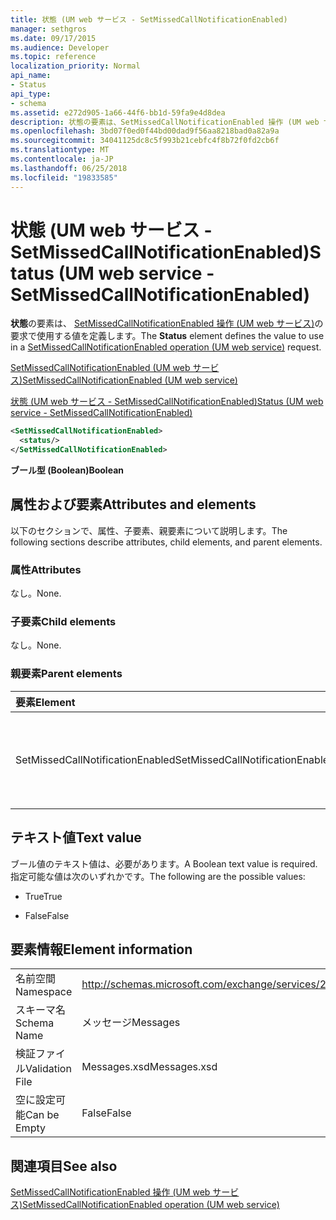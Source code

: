 ```yaml
---
title: 状態 (UM web サービス - SetMissedCallNotificationEnabled)
manager: sethgros
ms.date: 09/17/2015
ms.audience: Developer
ms.topic: reference
localization_priority: Normal
api_name:
- Status
api_type:
- schema
ms.assetid: e272d905-1a66-44f6-bb1d-59fa9e4d8dea
description: 状態の要素は、SetMissedCallNotificationEnabled 操作 (UM web サービス) 要求に使用する値を定義します。
ms.openlocfilehash: 3bd07f0ed0f44bd00dad9f56aa8218bad0a82a9a
ms.sourcegitcommit: 34041125dc8c5f993b21cebfc4f8b72f0fd2cb6f
ms.translationtype: MT
ms.contentlocale: ja-JP
ms.lasthandoff: 06/25/2018
ms.locfileid: "19833585"
---
```

# <a name="status-um-web-service---setmissedcallnotificationenabled"></a><span data-ttu-id="97fe9-103">状態 (UM web サービス - SetMissedCallNotificationEnabled)</span><span class="sxs-lookup"><span data-stu-id="97fe9-103">Status (UM web service - SetMissedCallNotificationEnabled)</span></span>

<span data-ttu-id="97fe9-104">**状態**の要素は、 [SetMissedCallNotificationEnabled 操作 (UM web サービス)](setmissedcallnotificationenabled-operation-um-web-service.md)の要求で使用する値を定義します。</span><span class="sxs-lookup"><span data-stu-id="97fe9-104">The **Status** element defines the value to use in a [SetMissedCallNotificationEnabled operation (UM web service)](setmissedcallnotificationenabled-operation-um-web-service.md) request.</span></span> 
  
[<span data-ttu-id="97fe9-105">SetMissedCallNotificationEnabled (UM web サービス)</span><span class="sxs-lookup"><span data-stu-id="97fe9-105">SetMissedCallNotificationEnabled (UM web service)</span></span>](setmissedcallnotificationenabled-um-web-service.md)
  
[<span data-ttu-id="97fe9-106">状態 (UM web サービス - SetMissedCallNotificationEnabled)</span><span class="sxs-lookup"><span data-stu-id="97fe9-106">Status (UM web service - SetMissedCallNotificationEnabled)</span></span>](status-um-web-servicesetmissedcallnotificationenabled.md)
  
```xml
<SetMissedCallNotificationEnabled>
  <status/>
</SetMissedCallNotificationEnabled>
```

 <span data-ttu-id="97fe9-107">**ブール型 (Boolean)**</span><span class="sxs-lookup"><span data-stu-id="97fe9-107">**Boolean**</span></span>
## <a name="attributes-and-elements"></a><span data-ttu-id="97fe9-108">属性および要素</span><span class="sxs-lookup"><span data-stu-id="97fe9-108">Attributes and elements</span></span>

<span data-ttu-id="97fe9-109">以下のセクションで、属性、子要素、親要素について説明します。</span><span class="sxs-lookup"><span data-stu-id="97fe9-109">The following sections describe attributes, child elements, and parent elements.</span></span>
  
### <a name="attributes"></a><span data-ttu-id="97fe9-110">属性</span><span class="sxs-lookup"><span data-stu-id="97fe9-110">Attributes</span></span>

<span data-ttu-id="97fe9-111">なし。</span><span class="sxs-lookup"><span data-stu-id="97fe9-111">None.</span></span>
  
### <a name="child-elements"></a><span data-ttu-id="97fe9-112">子要素</span><span class="sxs-lookup"><span data-stu-id="97fe9-112">Child elements</span></span>

<span data-ttu-id="97fe9-113">なし。</span><span class="sxs-lookup"><span data-stu-id="97fe9-113">None.</span></span>
  
### <a name="parent-elements"></a><span data-ttu-id="97fe9-114">親要素</span><span class="sxs-lookup"><span data-stu-id="97fe9-114">Parent elements</span></span>

|<span data-ttu-id="97fe9-115">**要素**</span><span class="sxs-lookup"><span data-stu-id="97fe9-115">**Element**</span></span>|<span data-ttu-id="97fe9-116">**説明**</span><span class="sxs-lookup"><span data-stu-id="97fe9-116">**Description**</span></span>|
|:-----|:-----|
|<span data-ttu-id="97fe9-117">SetMissedCallNotificationEnabled</span><span class="sxs-lookup"><span data-stu-id="97fe9-117">SetMissedCallNotificationEnabled</span></span>  <br/> |<span data-ttu-id="97fe9-118">[SetMissedCallNotificationEnabled 操作 (UM web サービス)](setmissedcallnotificationenabled-operation-um-web-service.md)要求の要求を定義します。</span><span class="sxs-lookup"><span data-stu-id="97fe9-118">Defines a request for a [SetMissedCallNotificationEnabled operation (UM web service)](setmissedcallnotificationenabled-operation-um-web-service.md) request.</span></span>  <br/> |
   
## <a name="text-value"></a><span data-ttu-id="97fe9-119">テキスト値</span><span class="sxs-lookup"><span data-stu-id="97fe9-119">Text value</span></span>

<span data-ttu-id="97fe9-120">ブール値のテキスト値は、必要があります。</span><span class="sxs-lookup"><span data-stu-id="97fe9-120">A Boolean text value is required.</span></span> <span data-ttu-id="97fe9-121">指定可能な値は次のいずれかです。</span><span class="sxs-lookup"><span data-stu-id="97fe9-121">The following are the possible values:</span></span>
  
- <span data-ttu-id="97fe9-122">True</span><span class="sxs-lookup"><span data-stu-id="97fe9-122">True</span></span>
    
- <span data-ttu-id="97fe9-123">False</span><span class="sxs-lookup"><span data-stu-id="97fe9-123">False</span></span>
    
## <a name="element-information"></a><span data-ttu-id="97fe9-124">要素情報</span><span class="sxs-lookup"><span data-stu-id="97fe9-124">Element information</span></span>

|||
|:-----|:-----|
|<span data-ttu-id="97fe9-125">名前空間</span><span class="sxs-lookup"><span data-stu-id="97fe9-125">Namespace</span></span>  <br/> |http://schemas.microsoft.com/exchange/services/2006/messages  <br/> |
|<span data-ttu-id="97fe9-126">スキーマ名</span><span class="sxs-lookup"><span data-stu-id="97fe9-126">Schema Name</span></span>  <br/> |<span data-ttu-id="97fe9-127">メッセージ</span><span class="sxs-lookup"><span data-stu-id="97fe9-127">Messages</span></span>  <br/> |
|<span data-ttu-id="97fe9-128">検証ファイル</span><span class="sxs-lookup"><span data-stu-id="97fe9-128">Validation File</span></span>  <br/> |<span data-ttu-id="97fe9-129">Messages.xsd</span><span class="sxs-lookup"><span data-stu-id="97fe9-129">Messages.xsd</span></span>  <br/> |
|<span data-ttu-id="97fe9-130">空に設定可能</span><span class="sxs-lookup"><span data-stu-id="97fe9-130">Can be Empty</span></span>  <br/> |<span data-ttu-id="97fe9-131">False</span><span class="sxs-lookup"><span data-stu-id="97fe9-131">False</span></span>  <br/> |
   
## <a name="see-also"></a><span data-ttu-id="97fe9-132">関連項目</span><span class="sxs-lookup"><span data-stu-id="97fe9-132">See also</span></span>



[<span data-ttu-id="97fe9-133">SetMissedCallNotificationEnabled 操作 (UM web サービス)</span><span class="sxs-lookup"><span data-stu-id="97fe9-133">SetMissedCallNotificationEnabled operation (UM web service)</span></span>](setmissedcallnotificationenabled-operation-um-web-service.md)

